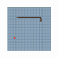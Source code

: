 <img src="/readme-img/snake.png" width="100" alt="source files" style="float: left; margin-right: 20px;"/>

